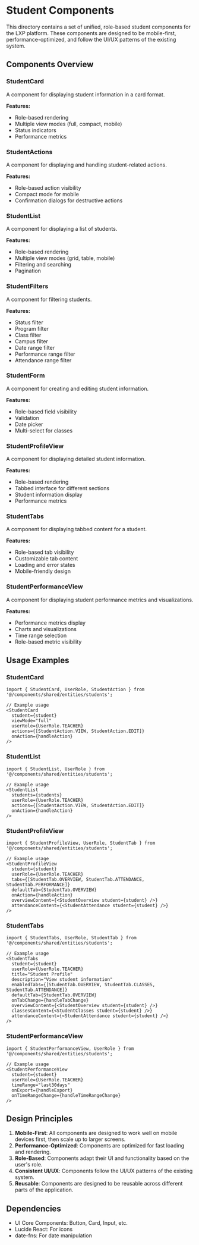 # Student Components

This directory contains a set of unified, role-based student components for the LXP platform. These components are designed to be mobile-first, performance-optimized, and follow the UI/UX patterns of the existing system.

## Components Overview

### StudentCard

A component for displaying student information in a card format.

**Features:**
- Role-based rendering
- Multiple view modes (full, compact, mobile)
- Status indicators
- Performance metrics

### StudentActions

A component for displaying and handling student-related actions.

**Features:**
- Role-based action visibility
- Compact mode for mobile
- Confirmation dialogs for destructive actions

### StudentList

A component for displaying a list of students.

**Features:**
- Role-based rendering
- Multiple view modes (grid, table, mobile)
- Filtering and searching
- Pagination

### StudentFilters

A component for filtering students.

**Features:**
- Status filter
- Program filter
- Class filter
- Campus filter
- Date range filter
- Performance range filter
- Attendance range filter

### StudentForm

A component for creating and editing student information.

**Features:**
- Role-based field visibility
- Validation
- Date picker
- Multi-select for classes

### StudentProfileView

A component for displaying detailed student information.

**Features:**
- Role-based rendering
- Tabbed interface for different sections
- Student information display
- Performance metrics

### StudentTabs

A component for displaying tabbed content for a student.

**Features:**
- Role-based tab visibility
- Customizable tab content
- Loading and error states
- Mobile-friendly design

### StudentPerformanceView

A component for displaying student performance metrics and visualizations.

**Features:**
- Performance metrics display
- Charts and visualizations
- Time range selection
- Role-based metric visibility

## Usage Examples

### StudentCard

```tsx
import { StudentCard, UserRole, StudentAction } from '@/components/shared/entities/students';

// Example usage
<StudentCard
  student={student}
  viewMode="full"
  userRole={UserRole.TEACHER}
  actions={[StudentAction.VIEW, StudentAction.EDIT]}
  onAction={handleAction}
/>
```

### StudentList

```tsx
import { StudentList, UserRole } from '@/components/shared/entities/students';

// Example usage
<StudentList
  students={students}
  userRole={UserRole.TEACHER}
  actions={[StudentAction.VIEW, StudentAction.EDIT]}
  onAction={handleAction}
/>
```

### StudentProfileView

```tsx
import { StudentProfileView, UserRole, StudentTab } from '@/components/shared/entities/students';

// Example usage
<StudentProfileView
  student={student}
  userRole={UserRole.TEACHER}
  tabs={[StudentTab.OVERVIEW, StudentTab.ATTENDANCE, StudentTab.PERFORMANCE]}
  defaultTab={StudentTab.OVERVIEW}
  onAction={handleAction}
  overviewContent={<StudentOverview student={student} />}
  attendanceContent={<StudentAttendance student={student} />}
/>
```

### StudentTabs

```tsx
import { StudentTabs, UserRole, StudentTab } from '@/components/shared/entities/students';

// Example usage
<StudentTabs
  student={student}
  userRole={UserRole.TEACHER}
  title="Student Profile"
  description="View student information"
  enabledTabs={[StudentTab.OVERVIEW, StudentTab.CLASSES, StudentTab.ATTENDANCE]}
  defaultTab={StudentTab.OVERVIEW}
  onTabChange={handleTabChange}
  overviewContent={<StudentOverview student={student} />}
  classesContent={<StudentClasses student={student} />}
  attendanceContent={<StudentAttendance student={student} />}
/>
```

### StudentPerformanceView

```tsx
import { StudentPerformanceView, UserRole } from '@/components/shared/entities/students';

// Example usage
<StudentPerformanceView
  student={student}
  userRole={UserRole.TEACHER}
  timeRange="last30days"
  onExport={handleExport}
  onTimeRangeChange={handleTimeRangeChange}
/>
```

## Design Principles

1. **Mobile-First**: All components are designed to work well on mobile devices first, then scale up to larger screens.
2. **Performance-Optimized**: Components are optimized for fast loading and rendering.
3. **Role-Based**: Components adapt their UI and functionality based on the user's role.
4. **Consistent UI/UX**: Components follow the UI/UX patterns of the existing system.
5. **Reusable**: Components are designed to be reusable across different parts of the application.

## Dependencies

- UI Core Components: Button, Card, Input, etc.
- Lucide React: For icons
- date-fns: For date manipulation
